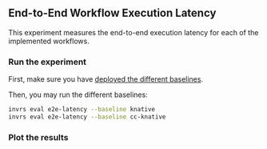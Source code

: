 ## End-to-End Workflow Execution Latency

This experiment measures the end-to-end execution latency for each of the
implemented workflows.

### Run the experiment

First, make sure you have [deployed the different baselines](FIXME).

Then, you may run the different baselines:

```bash
invrs eval e2e-latency --baseline knative
invrs eval e2e-latency --baseline cc-knative
```

### Plot the results
